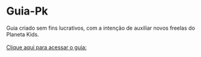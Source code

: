 # Guia-Pk
Guia criado sem fins lucrativos, com a intenção de auxiliar novos freelas do Planeta Kids.<br/><br/>
[ Clique aqui para acessar o guia: ](https://marinsantos.github.io/Guia-Pk/)
